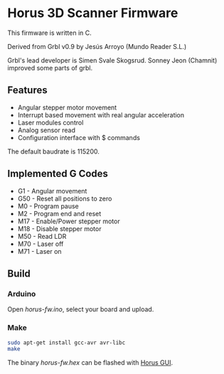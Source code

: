 # Horus 3D Scanner Firmware

This firmware is written in C.

Derived from Grbl v0.9 by Jesús Arroyo (Mundo Reader S.L.)

Grbl's lead developer is Simen Svale Skogsrud. Sonney Jeon (Chamnit) improved some parts of grbl.


## Features

*   Angular stepper motor movement
*   Interrupt based movement with real angular acceleration
*   Laser modules control
*   Analog sensor read
*   Configuration interface with $ commands

The default baudrate is 115200.


## Implemented G Codes

*   G1   - Angular movement
*   G50  - Reset all positions to zero
*   M0   - Program pause
*   M2   - Program end and reset
*   M17  - Enable/Power stepper motor
*   M18  - Disable stepper motor
*   M50  - Read LDR
*   M70  - Laser off
*   M71  - Laser on

## Build

### Arduino

Open *horus-fw.ino*, select your board and upload.

### Make

```bash
sudo apt-get install gcc-avr avr-libc
make
```

The binary *horus-fw.hex* can be flashed with [Horus GUI](https://github.com/bqlabs/horus).
